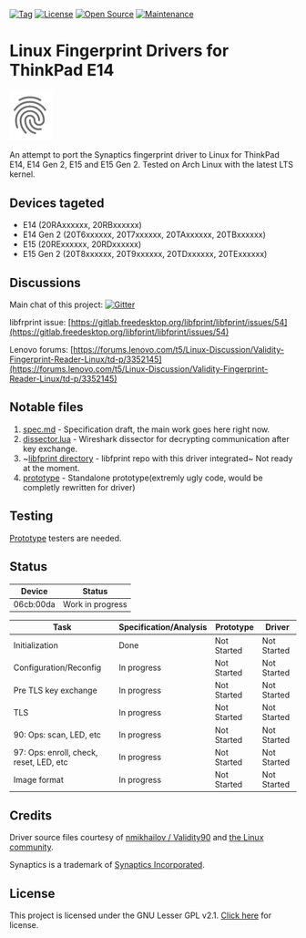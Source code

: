 [![Tag](https://img.shields.io/github/v/tag/4f77616973/ThinkPad-E14-fingerprint?label=Version&style=flat-square)](https://github.com/4f77616973/ThinkPad-E14-fingerprint/tags)
[![License](https://img.shields.io/badge/License-LGPLv2.1-purple?style=flat-square)](LICENSE)
[![Open Source](https://img.shields.io/badge/Open%20Source-Yes-blue?style=flat-square)](https://opensource.org/)
[![Maintenance](https://img.shields.io/badge/Maintained-Yes-success.svg?style=flat-square)](https://github.com/4f77616973/ThinkPad-E14-fingerprint/graphs/contributors)

# Linux Fingerprint Drivers for ThinkPad E14
<img src = "logo.png" alt = "fingerprint icon" width = "75dp">

An attempt to port the Synaptics fingerprint driver to Linux for ThinkPad E14, E14 Gen 2, E15 and E15 Gen 2. Tested on Arch Linux with the latest LTS kernel.

## Devices tageted
- E14 (20RAxxxxxx, 20RBxxxxxx)
- E14 Gen 2 (20T6xxxxxx, 20T7xxxxxx, 20TAxxxxxx, 20TBxxxxxx)
- E15 (20RExxxxxx, 20RDxxxxxx)
- E15 Gen 2 (20T8xxxxxx, 20T9xxxxxx, 20TDxxxxxx, 20TExxxxxx)

## Discussions

Main chat of this project: [![Gitter](https://img.shields.io/gitter/room/nwjs/nw.js.svg)](https://gitter.im/Validity90/Lobby?utm_source=share-link&utm_medium=link&utm_campaign=share-link)

libfrprint issue: [https://gitlab.freedesktop.org/libfprint/libfprint/issues/54](https://gitlab.freedesktop.org/libfprint/libfprint/issues/54)

Lenovo forums: [https://forums.lenovo.com/t5/Linux-Discussion/Validity-Fingerprint-Reader-Linux/td-p/3352145](https://forums.lenovo.com/t5/Linux-Discussion/Validity-Fingerprint-Reader-Linux/td-p/3352145)

## Notable files

1. [spec.md](spec.md) - Specification draft, the main work goes here right now.
2. [dissector.lua](dissector.lua) - Wireshark dissector for decrypting communication after key exchange.
3. ~[libfprint directory](libfprint) - libfprint repo with this driver integrated~ Not ready at the moment.
4. [prototype](prototype) - Standalone prototype(extremly ugly code, would be completly rewritten for driver)

## Testing

[Prototype](prototype) testers are needed.

## Status

|   Device  | Status |
|-----------|--------|
| 06cb:00da | Work in progress |

| 		      Task       			| Specification/Analysis  | Prototype   | Driver 	    |
|---------------------------|-------------------------|-------------|-------------|
| Initialization  		      | Done 					          | Not Started	 	    | Not Started |
| Configuration/Reconfig    | In progress 	          | Not Started | Not Started |
| Pre TLS key exchange 	    | In progress 				    | Not Started        | Not Started |
| TLS 			                | In progress 						        | Not Started  	    | Not Started |
| 90: Ops: scan, LED, etc| In progress  			      | Not Started  | Not Started |
| 97: Ops: enroll, check, reset, LED, etc| In progress  			      | Not Started  | Not Started |
| Image format  		        | In progress  			      | Not Started        | Not Started |

## Credits
Driver source files courtesy of [nmikhailov / Validity90](https://github.com/nmikhailov/Validity90) and [the Linux community](https://www.linux.org/).

Synaptics is a trademark of [Synaptics Incorporated](https://www.synaptics.com/).

## License
This project is licensed under the GNU Lesser GPL v2.1. [Click here](LICENSE) for license.
